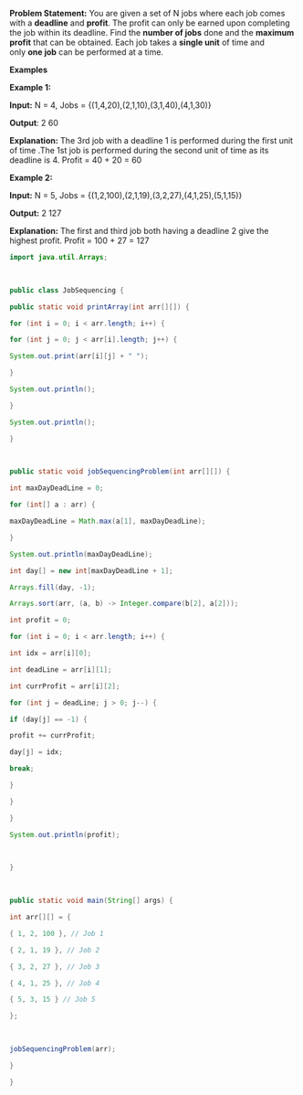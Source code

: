 **Problem Statement:** You are given a set of N jobs where each job comes with a **deadline** and **profit**. The profit can only be earned upon completing the job within its deadline. Find the **number of jobs** done and the **maximum profit** that can be obtained. Each job takes a **single unit** of time and only **one job** can be performed at a time.

**Examples**

**Example 1:**

**Input:** N = 4, Jobs = {(1,4,20),(2,1,10),(3,1,40),(4,1,30)}

**Output**: 2 60

**Explanation:** The 3rd job with a deadline 1 is performed during the first unit of time .The 1st job is performed during the second unit of time as its deadline is 4.
Profit = 40 + 20 = 60

**Example 2:**

**Input:** N = 5, Jobs = {(1,2,100),(2,1,19),(3,2,27),(4,1,25),(5,1,15)}

**Output:** 2 127

**Explanation:** The  first and third job both having a deadline 2 give the highest profit. 
Profit = 100 + 27 = 127

```java
import java.util.Arrays;

  

public class JobSequencing {

public static void printArray(int arr[][]) {

for (int i = 0; i < arr.length; i++) {

for (int j = 0; j < arr[i].length; j++) {

System.out.print(arr[i][j] + " ");

}

System.out.println();

}

System.out.println();

}

  

public static void jobSequencingProblem(int arr[][]) {

int maxDayDeadLine = 0;

for (int[] a : arr) {

maxDayDeadLine = Math.max(a[1], maxDayDeadLine);

}

System.out.println(maxDayDeadLine);

int day[] = new int[maxDayDeadLine + 1];

Arrays.fill(day, -1);

Arrays.sort(arr, (a, b) -> Integer.compare(b[2], a[2]));

int profit = 0;

for (int i = 0; i < arr.length; i++) {

int idx = arr[i][0];

int deadLine = arr[i][1];

int currProfit = arr[i][2];

for (int j = deadLine; j > 0; j--) {

if (day[j] == -1) {

profit += currProfit;

day[j] = idx;

break;

}

}

}

System.out.println(profit);

  

}

  

public static void main(String[] args) {

int arr[][] = {

{ 1, 2, 100 }, // Job 1

{ 2, 1, 19 }, // Job 2

{ 3, 2, 27 }, // Job 3

{ 4, 1, 25 }, // Job 4

{ 5, 3, 15 } // Job 5

};

  

jobSequencingProblem(arr);

}

}
```